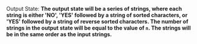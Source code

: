 Output State: **The output state will be a series of strings, where each string is either 'NO', 'YES' followed by a string of sorted characters, or 'YES' followed by a string of reverse sorted characters. The number of strings in the output state will be equal to the value of `n`. The strings will be in the same order as the input strings.**
